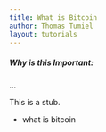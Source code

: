 ```yaml
---
title: What is Bitcoin
author: Thomas Tumiel
layout: tutorials
---
```


<div class="alert alert-block alert-info">
<h5>Why is this Important:</h5>
...
</div>

This is a stub.

- what is bitcoin
